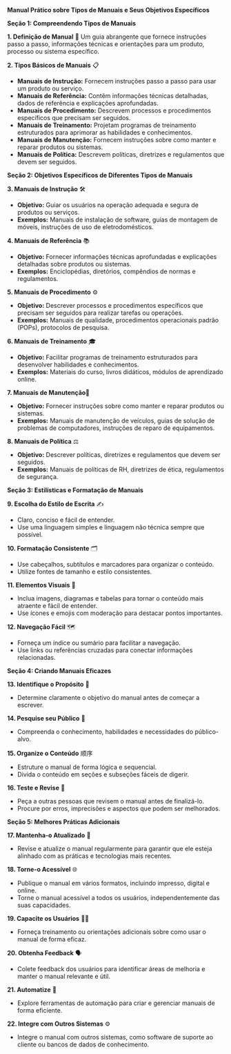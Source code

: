 **Manual Prático sobre Tipos de Manuais e Seus Objetivos Específicos**

**Seção 1: Compreendendo Tipos de Manuais**

**1. Definição de Manual** 📖 Um guia abrangente que fornece instruções passo a passo, informações técnicas e orientações para um produto, processo ou sistema específico.

**2. Tipos Básicos de Manuais** 📋
- **Manuais de Instrução:** Fornecem instruções passo a passo para usar um produto ou serviço.
- **Manuais de Referência:** Contêm informações técnicas detalhadas, dados de referência e explicações aprofundadas.
- **Manuais de Procedimento:** Descrevem processos e procedimentos específicos que precisam ser seguidos.
- **Manuais de Treinamento:** Projetam programas de treinamento estruturados para aprimorar as habilidades e conhecimentos.
- **Manuais de Manutenção:** Fornecem instruções sobre como manter e reparar produtos ou sistemas.
- **Manuais de Política:** Descrevem políticas, diretrizes e regulamentos que devem ser seguidos.

**Seção 2: Objetivos Específicos de Diferentes Tipos de Manuais**

**3. Manuais de Instrução** 🛠️
- **Objetivo:** Guiar os usuários na operação adequada e segura de produtos ou serviços.
- **Exemplos:** Manuais de instalação de software, guias de montagem de móveis, instruções de uso de eletrodomésticos.

**4. Manuais de Referência** 📚
- **Objetivo:** Fornecer informações técnicas aprofundadas e explicações detalhadas sobre produtos ou sistemas.
- **Exemplos:** Enciclopédias, diretórios, compêndios de normas e regulamentos.

**5. Manuais de Procedimento** ⚙️
- **Objetivo:** Descrever processos e procedimentos específicos que precisam ser seguidos para realizar tarefas ou operações.
- **Exemplos:** Manuais de qualidade, procedimentos operacionais padrão (POPs), protocolos de pesquisa.

**6. Manuais de Treinamento** 🎓
- **Objetivo:** Facilitar programas de treinamento estruturados para desenvolver habilidades e conhecimentos.
- **Exemplos:** Materiais do curso, livros didáticos, módulos de aprendizado online.

**7. Manuais de Manutenção**🔧
- **Objetivo:** Fornecer instruções sobre como manter e reparar produtos ou sistemas.
- **Exemplos:** Manuais de manutenção de veículos, guias de solução de problemas de computadores, instruções de reparo de equipamentos.

**8. Manuais de Política** ⚖️
- **Objetivo:** Descrever políticas, diretrizes e regulamentos que devem ser seguidos.
- **Exemplos:** Manuais de políticas de RH, diretrizes de ética, regulamentos de segurança.

**Seção 3: Estilísticas e Formatação de Manuais**

**9. Escolha do Estilo de Escrita** ✍️
- Claro, conciso e fácil de entender.
- Use uma linguagem simples e linguagem não técnica sempre que possível.

**10. Formatação Consistente** 🗂️
- Use cabeçalhos, subtítulos e marcadores para organizar o conteúdo.
- Utilize fontes de tamanho e estilo consistentes.

**11. Elementos Visuais** 🎨
- Inclua imagens, diagramas e tabelas para tornar o conteúdo mais atraente e fácil de entender.
- Use ícones e emojis com moderação para destacar pontos importantes.

**12. Navegação Fácil** 🗺️
- Forneça um índice ou sumário para facilitar a navegação.
- Use links ou referências cruzadas para conectar informações relacionadas.

**Seção 4: Criando Manuais Eficazes**

**13. Identifique o Propósito** 🎯
- Determine claramente o objetivo do manual antes de começar a escrever.

**14. Pesquise seu Público** 👥
- Compreenda o conhecimento, habilidades e necessidades do público-alvo.

**15. Organize o Conteúdo** 顺序
- Estruture o manual de forma lógica e sequencial.
- Divida o conteúdo em seções e subseções fáceis de digerir.

**16. Teste e Revise** 🧪
- Peça a outras pessoas que revisem o manual antes de finalizá-lo.
- Procure por erros, imprecisões e aspectos que podem ser melhorados.

**Seção 5: Melhores Práticas Adicionais**

**17. Mantenha-o Atualizado** 📆
- Revise e atualize o manual regularmente para garantir que ele esteja alinhado com as práticas e tecnologias mais recentes.

**18. Torne-o Acessível** 🌐
- Publique o manual em vários formatos, incluindo impresso, digital e online.
- Torne o manual acessível a todos os usuários, independentemente das suas capacidades.

**19. Capacite os Usuários** 👨‍🏫
- Forneça treinamento ou orientações adicionais sobre como usar o manual de forma eficaz.

**20. Obtenha Feedback** 🗣️
- Colete feedback dos usuários para identificar áreas de melhoria e manter o manual relevante e útil.

**21. Automatize** 🤖
- Explore ferramentas de automação para criar e gerenciar manuais de forma eficiente.

**22. Integre com Outros Sistemas** ⚙️
- Integre o manual com outros sistemas, como software de suporte ao cliente ou bancos de dados de conhecimento.